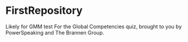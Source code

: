 # FirstRepository
Likely for GMM test
For the Global Competencies quiz, brought to you by PowerSpeaking and The Brannen Group.
